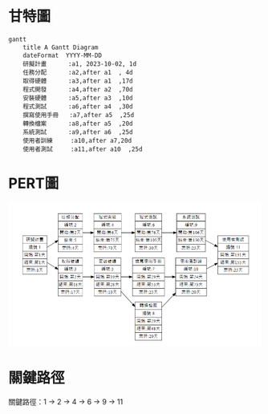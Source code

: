 # 甘特圖

``` mermaid
gantt
    title A Gantt Diagram
    dateFormat  YYYY-MM-DD
    研擬計畫      :a1, 2023-10-02, 1d
    任務分配      :a2,after a1  , 4d
    取得硬體      :a3,after a1  ,17d
    程式開發      :a4,after a2  ,70d
    安裝硬體      :a5,after a3  ,10d
    程式測試      :a6,after a4  ,30d
    撰寫使用手冊   :a7,after a5  ,25d
    轉換檔案      :a8,after a5  ,20d
    系統測試      :a9,after a6  ,25d
    使用者訓練     :a10,after a7,20d
    使用者測試     :a11,after a10  ,25d
```

# PERT圖
![PERT](image.png "pert圖")


# 關鍵路徑
  關鍵路徑：1 → 2 → 4 → 6 → 9 → 11






